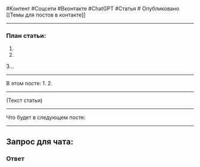 #Контент #Соцсети #Вконтакте #ChatGPT #Статья # Опубликовано
[[Темы для постов в контакте]]
_____________
### План статьи:
1.
2.
3...
______

В этом посте:
1.
2.

__________
(Текст статьи)






______
Что будет в следующем посте:


__________
## Запрос для чата:




### Ответ
